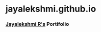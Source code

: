 # jayalekshmi.github.io
### [Jayalekshmi R's](https://www.linkedin.com/in/jayalekshmir/) Portifolio
